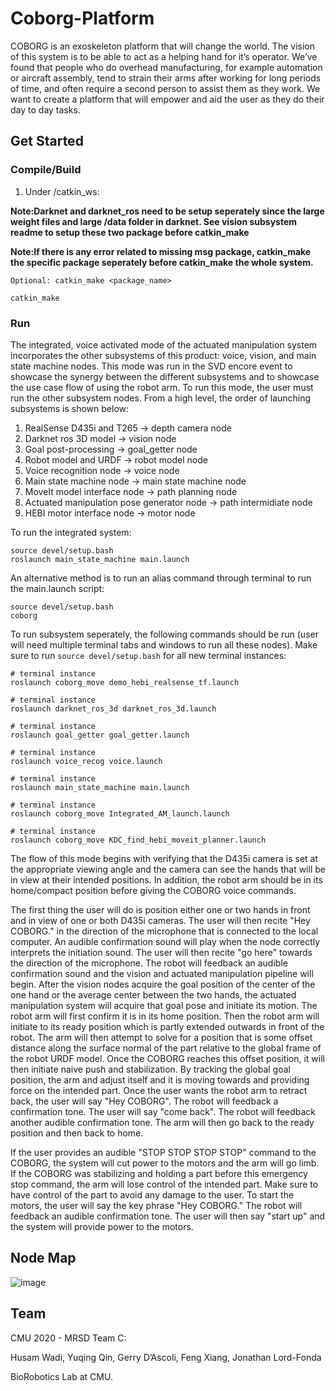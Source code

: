 # Coborg-Platform

COBORG is an exoskeleton platform that will change the world. The vision of this system is to be able to act as a helping hand for it’s operator. We’ve found that people who do overhead manufacturing, for example automation or aircraft assembly, tend to strain their arms after working for long periods of time, and often require a second person to assist them as they work. We want to create a platform that will empower and aid the user as they do their day to day tasks.

## Get Started


### Compile/Build

1. Under /catkin_ws: 

**Note:Darknet and darknet_ros need to be setup seperately since the large weight files and large /data folder in darknet. See vision subsystem readme to setup these two package before catkin_make**

**Note:If there is any error related to missing msg package, catkin_make the specific package seperately before catkin_make the whole system.**

```
Optional: catkin_make <package_name>

catkin_make
```

### Run

The integrated, voice activated mode of the actuated manipulation system incorporates the other subsystems of this product: voice, vision, and main state machine nodes. This mode was run in the SVD encore event to showcase the synergy between the different subsystems and to showcase the use case flow of using the robot arm. To run this mode, the user must run the other subsystem nodes. From a high level, the order of launching subsystems is shown below:

1. RealSense D435i and T265 -> depth camera node
2. Darknet ros 3D model -> vision node
3. Goal post-processing -> goal_getter node
4. Robot model and URDF -> robot model node
5. Voice recognition node -> voice node
6. Main state machine node -> main state machine node
7. MoveIt model interface node -> path planning node
8. Actuated manipulation pose generator node -> path intermidiate node
9. HEBI motor interface node -> motor node

To run the integrated system:
```
source devel/setup.bash
roslaunch main_state_machine main.launch
```

An alternative method is to run an alias command through terminal to run the main.launch script:
```
source devel/setup.bash
coborg
```

To run subsystem seperately, the following commands should be run (user will need multiple terminal tabs and windows to run all these nodes). Make sure to run `source devel/setup.bash` for all new terminal instances:

```
# terminal instance
roslaunch coborg_move demo_hebi_realsense_tf.launch

# terminal instance
roslaunch darknet_ros_3d darknet_ros_3d.launch

# terminal instance
roslaunch goal_getter goal_getter.launch

# terminal instance
roslaunch voice_recog voice.launch

# terminal instance
roslaunch main_state_machine main.launch

# terminal instance
roslaunch coborg_move Integrated_AM_launch.launch

# terminal instance
roslaunch coborg_move KDC_find_hebi_moveit_planner.launch
```
The flow of this mode begins with verifying that the D435i camera is set at the appropriate viewing angle and the camera can see the hands that will be in view at their intended positions. In addition, the robot arm should be in its home/compact position before giving the COBORG voice commands.

The first thing the user will do is position either one or two hands in front and in view of one or both D435i cameras. The user will then recite "Hey COBORG." in the direction of the microphone that is connected to the local computer. An audible confirmation sound will play when the node correctly interprets the initiation sound. The user will then recite "go here" towards the direction of the microphone. The robot will feedback an audible confirmation sound and the vision and actuated manipulation pipeline will begin. After the vision nodes acquire the goal position of the center of the one hand or the average center between the two hands, the actuated manipulation system will acquire that goal pose and initiate its motion. The robot arm will first confirm it is in its home position. Then the robot arm will initiate to its ready position which is partly extended outwards in front of the robot. The arm will then attempt to solve for a position that is some offset distance along the surface normal of the part relative to the global frame of the robot URDF model. Once the COBORG reaches this offset position, it will then initiate naive push and stabilization. By tracking the global goal position, the arm and adjust itself and it is moving towards and providing force on the intended part. Once the user wants the robot arm to retract back, the user will say "Hey COBORG". The robot will feedback a confirmation tone. The user will say "come back". The robot will feedback another audible confirmation tone. The arm will then go back to the ready position and then back to home.

If the user provides an audible "STOP STOP STOP STOP" command to the COBORG, the system will cut power to the motors and the arm will go limb. If the COBORG was stabilizing and holding a part before this emergency stop command, the arm will lose control of the intended part. Make sure to have control of the part to avoid any damage to the user. To start the motors, the user will say the key phrase "Hey COBORG." The robot will feedback an audible confirmation tone. The user will then say "start up" and the system will provide power to the motors. 

## Node Map
![image](https://user-images.githubusercontent.com/73564742/144555761-8695f970-f987-4043-8a71-17a137f081e4.png)

## Team
CMU 2020 - MRSD Team C:

Husam Wadi, Yuqing Qin, Gerry D’Ascoli, Feng Xiang, Jonathan Lord-Fonda

BioRobotics Lab at CMU.
